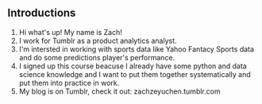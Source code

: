 ## Introductions

1.  Hi what's up! My name is Zach!
2.  I work for Tumblr as a product analytics analyst.
3.  I'm intersted in working with sports data like Yahoo Fantacy Sports data and do some predictions player's performance.
4.  I signed up this course beacuse I already have some python and data science knowledge and I want to put them together systematically and put them into practice in work.
5.  My blog is on Tumblr, check it out: zachzeyuchen.tumblr.com

